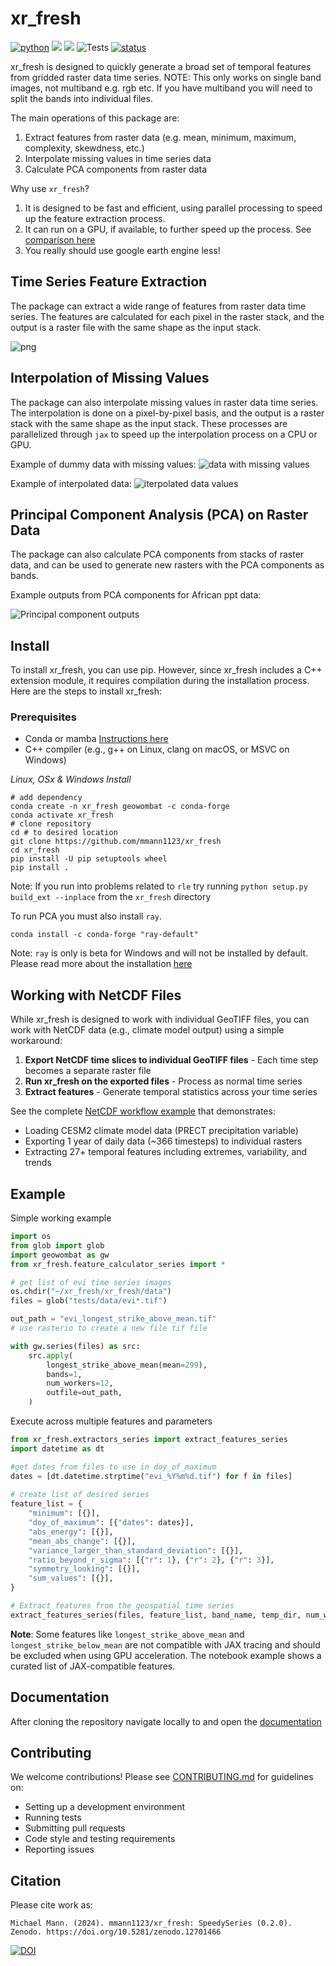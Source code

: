 # xr_fresh
[![python](https://img.shields.io/badge/Python-3.8%20%7C%203.9%20%7C%203.10%20%7C%203.11-3776AB.svg?style=flat&logo=python&logoColor=white)](https://www.python.org)
[![](https://img.shields.io/github/v/release/mmann1123/xr_fresh?display_name=tag)](https://github.com/mmann1123/xr_fresh/releases)
[![](https://img.shields.io/badge/License-MIT-black.svg)](https://github.com/jgrss/geowombat/blob/main/LICENSE.txt)
![Tests](https://github.com/mmann1123/xr_fresh/actions/workflows/python-tests.yml/badge.svg?branch=master)
[![status](https://joss.theoj.org/papers/d2f29c3830187e4b75cf6141996f9f0b/status.svg)](https://joss.theoj.org/papers/d2f29c3830187e4b75cf6141996f9f0b)
<!-- 
[![](https://github.com/mmann1123/xr_fresh/actions/workflows/python-tests.yml/badge.svg)](https://github.com/mmann1123/xr_fresh/actions/workflows/python-tests.yml)

-->

xr_fresh is designed to quickly generate a broad set of temporal features from gridded raster data time series. NOTE: This only works on single band images, not multiband e.g. rgb etc. If you have multiband you will need to split the bands into individual files.

The main operations of this package are:

1) Extract features from raster data (e.g. mean, minimum, maximum, complexity, skewdness, etc.)
2) Interpolate missing values in time series data
3) Calculate PCA components from raster data

Why use `xr_fresh`?

1) It is designed to be fast and efficient, using parallel processing to speed up the feature extraction process.
2) It can run on a GPU, if available, to further speed up the process. See [comparison here](notebooks/time_trial.ipynb)
3) You really should use google earth engine less!


## Time Series Feature Extraction

The package can extract a wide range of features from raster data time series. The features are calculated for each pixel in the raster stack, and the output is a raster file with the same shape as the input stack.  

![png](examples/output_8_0.png)

## Interpolation of Missing Values

The package can also interpolate missing values in raster data time series. The interpolation is done on a pixel-by-pixel basis, and the output is a raster stack with the same shape as the input stack. These processes are parallelized through `jax` to speed up the interpolation process on a CPU or GPU.

Example of dummy data with missing values:
![data with missing values](examples/missing_data.png)

Example of interpolated data:
![iterpolated data values](examples/interpolated.png)

## Principal Component Analysis (PCA) on Raster Data

The package can also calculate PCA components from stacks of raster data, and can be used to generate new rasters with the PCA components as bands.

Example outputs from PCA components for African ppt data:

![Principal component outputs](examples/pcas.png)

## Install

To install xr_fresh, you can use pip. However, since xr_fresh includes a C++ extension module, it requires compilation during the installation process. Here are the steps to install xr_fresh:

### Prerequisites

- Conda or mamba [Instructions here](https://docs.conda.io/projects/conda/en/latest/user-guide/install/index.html)
- C++ compiler (e.g., g++ on Linux, clang on macOS, or MSVC on Windows)

*Linux, OSx & Windows Install*

```
# add dependency
conda create -n xr_fresh geowombat -c conda-forge
conda activate xr_fresh
# clone repository
cd # to desired location
git clone https://github.com/mmann1123/xr_fresh
cd xr_fresh
pip install -U pip setuptools wheel
pip install . 
```  
Note: If you run into problems related to `rle` try running `python setup.py build_ext --inplace` from the `xr_fresh` directory

To run PCA you must also install `ray`.  

```
conda install -c conda-forge "ray-default"
```
Note: `ray` is only is beta for Windows and will not be installed by default. Please read more about the installation [here](https://docs.ray.io/en/latest/ray-overview/installation.html)

## Working with NetCDF Files

While xr_fresh is designed to work with individual GeoTIFF files, you can work with NetCDF data (e.g., climate model output) using a simple workaround:

1. **Export NetCDF time slices to individual GeoTIFF files** - Each time step becomes a separate raster file
2. **Run xr_fresh on the exported files** - Process as normal time series
3. **Extract features** - Generate temporal statistics across your time series

See the complete [NetCDF workflow example](notebooks/netcdf.ipynb) that demonstrates:
- Loading CESM2 climate model data (PRECT precipitation variable)
- Exporting 1 year of daily data (~366 timesteps) to individual rasters
- Extracting 27+ temporal features including extremes, variability, and trends

## Example

Simple working example

``` python
import os
from glob import glob
import geowombat as gw
from xr_fresh.feature_calculator_series import *

# get list of evi time series images
os.chdir("~/xr_fresh/xr_fresh/data")
files = glob("tests/data/evi*.tif")

out_path = "evi_longest_strike_above_mean.tif"
# use rasterio to create a new file tif file

with gw.series(files) as src:
    src.apply(
        longest_strike_above_mean(mean=299),
        bands=1,
        num_workers=12,
        outfile=out_path,
    )
```

Execute across multiple features and parameters

``` python
from xr_fresh.extractors_series import extract_features_series
import datetime as dt

#get dates from files to use in doy_of_maximum
dates = [dt.datetime.strptime("evi_%Y%m%d.tif") for f in files]
 
# create list of desired series
feature_list = {
    "minimum": [{}],
    "doy_of_maximum": [{"dates": dates}],
    "abs_energy": [{}],
    "mean_abs_change": [{}],
    "variance_larger_than_standard_deviation": [{}],
    "ratio_beyond_r_sigma": [{"r": 1}, {"r": 2}, {"r": 3}],
    "symmetry_looking": [{}],
    "sum_values": [{}],
}

# Extract features from the geospatial time series
extract_features_series(files, feature_list, band_name, temp_dir, num_workers=12, nodata=-9999)
```

**Note**: Some features like `longest_strike_above_mean` and `longest_strike_below_mean` are not compatible with JAX tracing and should be excluded when using GPU acceleration. The notebook example shows a curated list of JAX-compatible features.

## Documentation

After cloning the repository navigate locally to and open the [documentation](mmann1123.github.io/xr_fresh/)

## Contributing

We welcome contributions! Please see [CONTRIBUTING.md](CONTRIBUTING.md) for guidelines on:
- Setting up a development environment
- Running tests
- Submitting pull requests
- Code style and testing requirements
- Reporting issues

## Citation

Please cite work as:
```
Michael Mann. (2024). mmann1123/xr_fresh: SpeedySeries (0.2.0). Zenodo. https://doi.org/10.5281/zenodo.12701466
```
[![DOI](https://zenodo.org/badge/246113186.svg)](https://zenodo.org/doi/10.5281/zenodo.12519006)
